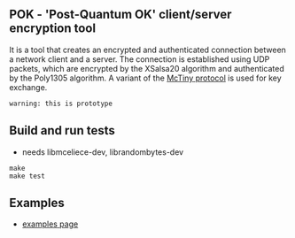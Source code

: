 ## POK - 'Post-Quantum OK' client/server encryption tool
It is a tool that creates an encrypted and authenticated connection
between a network client and a server. The connection is established
using UDP packets, which are encrypted by the XSalsa20 algorithm and
authenticated by the Poly1305 algorithm.
A variant of the [McTiny protocol](https://mctiny.org/) is used for key exchange.

`warning: this is prototype`

## Build and run tests
- needs libmceliece-dev, librandombytes-dev
```
make
make test
```

## Examples
- [examples page](examples.md)
